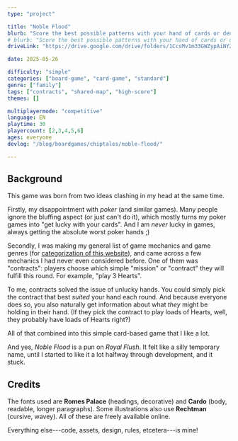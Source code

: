 ```yaml
---
type: "project"

title: "Noble Flood"
blurb: "Score the best possible patterns with your hand of cards or deny others the opportunity. Also playable with standard deck of cards."
# blurb: "Score the best possible patterns with your hand of cards or deny others the opportunity."
driveLink: "https://drive.google.com/drive/folders/1CcsMv1m33GWZypAiNYZgkpCh17RQtqW5"

date: 2025-05-26

difficulty: "simple"
categories: ["board-game", "card-game", "standard"]
genre: ["family"]
tags: ["contracts", "shared-map", "high-score"]
themes: []

multiplayermode: "competitive"
language: EN
playtime: 30
playercount: [2,3,4,5,6]
ages: everyone
devlog: "/blog/boardgames/chiptales/noble-flood/"

---
```


## Background

This game was born from two ideas clashing in my head at the same time. 

Firstly, my disappointment with _poker_ (and similar games). Many people ignore the bluffing aspect (or just can't do it), which mostly turns my poker games into "get lucky with your cards". And I am _never_ lucky in games, always getting the absolute worst poker hands ;)

Secondly, I was making my general list of game mechanics and game genres (for [categorization of this website](/tools/categorizer/)), and came across a few mechanics I had never even considered before. One of them was "contracts": players choose which simple "mission" or "contract" they will fulfill this round. For example, "play 3 Hearts".

To me, contracts solved the issue of unlucky hands. You could simply pick the contract that best _suited_ your hand each round. And because everyone does so, you also naturally get information about what _they_ might be holding in their hand. (If they pick the contract to play loads of Hearts, well, they probably have loads of Hearts right?)

All of that combined into this simple card-based game that I like a lot.

And yes, _Noble Flood_ is a pun on _Royal Flush_. It felt like a silly temporary name, until I started to like it a lot halfway through development, and it stuck.

## Credits

The fonts used are **Romes Palace** (headings, decorative) and **Cardo** (body, readable, longer paragraphs). Some illustrations also use **Rechtman** (cursive, wavey). All of these are freely available online.

Everything else---code, assets, design, rules, etcetera---is mine!